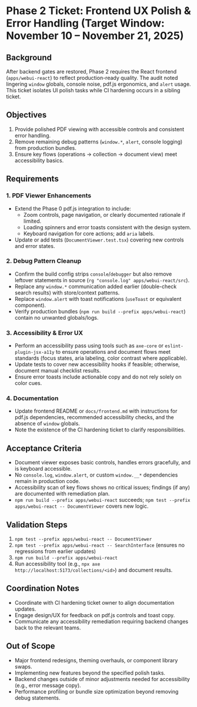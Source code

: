# Phase 2 Ticket: Frontend UX Polish & Error Handling (Target Window: November 10 – November 21, 2025)

## Background
After backend gates are restored, Phase 2 requires the React frontend (`apps/webui-react`) to reflect production-ready quality. The audit noted lingering `window` globals, console noise, pdf.js ergonomics, and `alert` usage. This ticket isolates UI polish tasks while CI hardening occurs in a sibling ticket.

## Objectives
1. Provide polished PDF viewing with accessible controls and consistent error handling.
2. Remove remaining debug patterns (`window.*`, `alert`, console logging) from production bundles.
3. Ensure key flows (operations → collection → document view) meet accessibility basics.

## Requirements
### 1. PDF Viewer Enhancements
- Extend the Phase 0 pdf.js integration to include:
  - Zoom controls, page navigation, or clearly documented rationale if limited.
  - Loading spinners and error toasts consistent with the design system.
  - Keyboard navigation for core actions; add `aria` labels.
- Update or add tests (`DocumentViewer.test.tsx`) covering new controls and error states.

### 2. Debug Pattern Cleanup
- Confirm the build config strips `console`/`debugger` but also remove leftover statements in source (`rg "console.log" apps/webui-react/src`).
- Replace any `window.*` communication added earlier (double-check search results) with store/context patterns.
- Replace `window.alert` with toast notifications (`useToast` or equivalent component).
- Verify production bundles (`npm run build --prefix apps/webui-react`) contain no unwanted globals/logs.

### 3. Accessibility & Error UX
- Perform an accessibility pass using tools such as `axe-core` or `eslint-plugin-jsx-a11y` to ensure operations and document flows meet standards (focus states, aria labeling, color contrast where applicable).
- Update tests to cover new accessibility hooks if feasible; otherwise, document manual checklist results.
- Ensure error toasts include actionable copy and do not rely solely on color cues.

### 4. Documentation
- Update frontend README or `docs/frontend.md` with instructions for pdf.js dependencies, recommended accessibility checks, and the absence of `window` globals.
- Note the existence of the CI hardening ticket to clarify responsibilities.

## Acceptance Criteria
- Document viewer exposes basic controls, handles errors gracefully, and is keyboard accessible.
- No `console.log`, `window.alert`, or custom `window.__*` dependencies remain in production code.
- Accessibility scan of key flows shows no critical issues; findings (if any) are documented with remediation plan.
- `npm run build --prefix apps/webui-react` succeeds; `npm test --prefix apps/webui-react -- DocumentViewer` covers new logic.

## Validation Steps
1. `npm test --prefix apps/webui-react -- DocumentViewer`
2. `npm test --prefix apps/webui-react -- SearchInterface` (ensures no regressions from earlier updates)
3. `npm run build --prefix apps/webui-react`
4. Run accessibility tool (e.g., `npx axe http://localhost:5173/collections/<id>`) and document results.

## Coordination Notes
- Coordinate with CI hardening ticket owner to align documentation updates.
- Engage design/UX for feedback on pdf.js controls and toast copy.
- Communicate any accessibility remediation requiring backend changes back to the relevant teams.

## Out of Scope
- Major frontend redesigns, theming overhauls, or component library swaps.
- Implementing new features beyond the specified polish tasks.
- Backend changes outside of minor adjustments needed for accessibility (e.g., error message copy).
- Performance profiling or bundle size optimization beyond removing debug statements.
